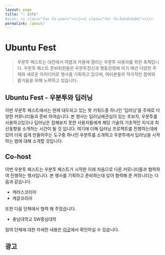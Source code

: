 ```yaml
---
layout: page
title: ": Info"
#icon: <i class="fas fa-users"></i><i class="far fa-handshake"></i>
permalink: /about/
---
```

# Ubuntu Fest
> 우분투 페스트는 대전에서 여름과 겨울에 열리는 우분투 사용자를 위한 축제입니다. 
우분투 페스트 준비위원들은 우분투정신과 행동강령에 의거 매년 다양한 주제와 새로운 아이디어로 행사를 기획하고 있으며, 여러분들의 적극적인 참여와 즐거움을 위해 노력하고 있습니다.

## Ubuntu Fest - 우분투와 딥러닝
이번 우분투 페스트에서는 현재 대두되고 있는 핫 키워드중 하나인 '딥러닝'을 주제로 다양한 커뮤니티들과 준비 하여습니다.
본 행사는 딥러닝에관심이 있는 초보자, 우분투를 사용하고있으나 딥러닝은 접해보지 못한 사용자들에게 해당 기술의 기초적인 지식과 최신동향을 소개하는 시간이 될 것 입니다.
여기에 더해 딥러닝 프로젝트를 진행하는데에 있어 더욱 쉽게 만들어주는 도구중 하나인 우분투를 소개하고 우분투에서 딥러닝을 시작하는 법에 대해 소개할 것입니다.

## Co-host
이번 우분투 페스트는 우분투 페스트가 시작한 이래 처음으로 다른 커뮤니티들과 협력하여 진행하는 행사입니다.
본 행사를 기획하고 준비하는데 있어 협력해 준 커뮤니티는 다음과 같습니다.
- 케라스코리아
- 캐글코리아

또한 다음 단체에서 협력 해 주었습니다.
- 충남대학교 SW중심대학

참여 단체에 대한 자세한 내용은 [이곳](https://fest.ubuntu-kr.org/supporters/)에서 확인하실 수 있습니다.

## 광고
